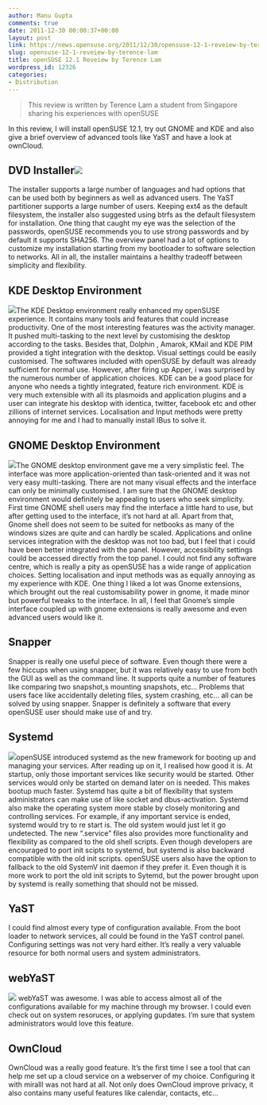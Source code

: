 ```yaml
---
author: Manu Gupta
comments: true
date: 2011-12-30 00:00:37+00:00
layout: post
link: https://news.opensuse.org/2011/12/30/opensuse-12-1-reveiew-by-terence-lam/
slug: opensuse-12-1-reveiew-by-terence-lam
title: openSUSE 12.1 Reveiew by Terence Lam
wordpress_id: 12326
categories:
- Distribution
---
```


<blockquote>This review is written by Terence Lam a student from Singapore sharing his experiences with openSUSE</blockquote>


In this review, I will install openSUSE 12.1, try out GNOME and KDE and also give a brief overview of advanced tools like YaST and have a look at ownCloud.


## DVD Installer[![](/wp-content/uploads/2011/12/openSUSE.png)](http://news.opensuse.org/2011/12/30/opensuse-12-1-reveiew-by-terence-lam/opensuse-2/)


The installer supports a large number of languages and had options that can be used both by beginners as well as advanced users. The YaST partitioner supports a large number of users. Keeping ext4 as the default filesystem, the installer also suggested using btrfs as the default filesystem for installation. One thing that caught my eye was the selection of the passwords, openSUSE recommends you to use strong passwords and by default it supports SHA256. The overview panel had a lot of options to customize my installation starting from my bootloader to software selection to networks. All in all, the installer maintains a healthy tradeoff between simplicity and flexibility.


## KDE Desktop Environment


[![](/wp-content/uploads/2011/12/kde.png)](http://news.opensuse.org/2011/12/30/opensuse-12-1-reveiew-by-terence-lam/kde/)The KDE Desktop environment really enhanced my openSUSE experience. It contains many tools and features that could increase productivity. One of the most interesting features was the activity manager. It pushed multi-tasking to the next level by customising the desktop according to the tasks. Besides that, Dolphin , Amarok, KMail and KDE PIM provided a tight integration with the desktop. Visual settings could be easily customised. The softwares included with openSUSE by default was already sufficient for normal use. However, after firing up Apper, i was surprised by the numerous number of application choices. KDE can be a good place for anyone who needs a tightly integrated, feature rich environment. KDE is very much extensible with all its plasmoids and application plugins and a user can integrate his desktop with identica, twitter, facebook etc and other zillions of internet services. Localisation and Input methods were pretty annoying for me and I had to manually install IBus to solve it.


## GNOME Desktop Environment


[![](/wp-content/uploads/2011/12/gnome.png)](http://news.opensuse.org/2011/12/30/opensuse-12-1-reveiew-by-terence-lam/gnome-5/)The GNOME desktop environment gave me a very simplistic feel. The interface was more application-oriented than task-oriented and it was not very easy multi-tasking. There are not many visual effects and the interface can only be minimally customised. I am sure that the GNOME desktop environment would definitely be appealing to users who seek simplicity. First time GNOME shell users may find the interface a little hard to use, but after getting used to the interface, it’s not hard at all. Apart from that, Gnome shell does not seem to be suited for netbooks as many of the windows sizes are quite and can hardly be scaled. Applications and online services integration with the desktop was not too bad, but I feel that i could have been better integrated with the panel. However, accessibility settings could be accessed directly from the top panel. I could not find any software centre, which is really a pity as openSUSE has a wide range of application choices. Setting localisation and input methods was as equally annoying as my experience with KDE. One thing I liked a lot was Gnome extensions, which brought out the real customisability power in gnome, it made minor but powerful tweaks to the interface. In all, I feel that Gnome’s simple interface coupled up with gnome extensions is really awesome and even advanced users would like it.


## Snapper


Snapper is really one useful piece of software. Even though there were a few hiccups when using snapper, but it was relatively easy to use from both the GUI as well as the command line. It supports quite a number of features like comparing two snapshot,s mounting snapshots, etc... Problems that users face like accidentally deleting files, system crashing, etc... all can be solved by using snapper. Snapper is definitely a software that every openSUSE user should make use of and try.


## Systemd


[
](http://news.opensuse.org/?attachment_id=12351)
[![](/wp-content/uploads/2011/12/screw.png)](http://news.opensuse.org/2011/12/30/opensuse-12-1-reveiew-by-terence-lam/screw/)openSUSE introduced systemd as the new framework for booting up and managing your services. After reading up on it, I realised how good it is. At startup, only those important services like security would be started. Other services would only be started on demand later on is needed. This makes bootup much faster. Systemd has quite a bit of flexibility that system administrators can make use of like socket and dbus-activation. Systemd also make the operating system more stable by closely monitoring and controlling services. For example, if any important service is ended, systemd would try to re start is. The old system would just let it go undetected. The new “.service” files also provides more functionality and flexibility as compared to the old shell scripts. Even though developers are encouraged to port init scipts to systemd, but systemd is also backward compatible with the old init scripts. openSUSE users also have the option to fallback to the old SystemV init daemon if they prefer it. Even though it is more work to port the old init scripts to Sytemd, but the power brought upon by systemd is really something that should not be missed.


## YaST


I could find almost every type of configuration available. From the boot loader to network services, all could be found in the YaST control panel. Configuring settings was not very hard either. It’s really a very valuable resource for both normal users and system administrators.


## webYaST


[![](/wp-content/uploads/2011/12/yast.png)](http://news.opensuse.org/2011/12/30/opensuse-12-1-reveiew-by-terence-lam/yast/)
webYaST was awesome. I was able to access almost all of the configurations available for my machine through my browser. I could even check out on system resoruces, or applying gupdates. I’m sure that system administrators would love this feature.


## OwnCloud


OwnCloud was a really good feature. It’s the first time I see a tool that can help me set up a cloud service on a webserver of my choice. Configuring it with miralll was not hard at all. Not only does OwnCloud improve privacy, it also contains many useful features like calendar, contacts, etc...
